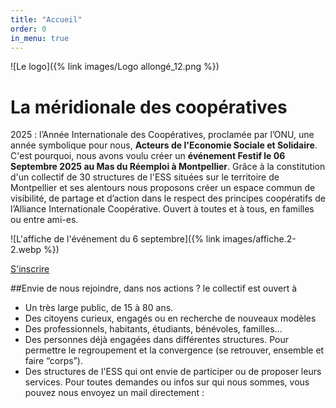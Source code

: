 ```yaml
---
title: "Accueil"
order: 0
in_menu: true
---
```

![Le logo]({% link images/Logo allongé_12.png %})

# La méridionale des coopératives

2025 : l’Année Internationale des Coopératives, proclamée par l’ONU, une année symbolique pour nous, **Acteurs de l'Economie Sociale et Solidaire**. C'est pourquoi, nous avons voulu créer un **événement Festif le 06 Septembre 2025 au Mas du Réemploi à Montpellier**. Grâce à la constitution d'un collectif de 30 structures de l'ESS situées sur le territoire de Montpellier et ses alentours nous proposons créer un espace commun de visibilité, de partage et d’action dans le respect des principes coopératifs de l’Alliance Internationale Coopérative. 
Ouvert à toutes et à tous, en familles ou entre ami-es.


![L'affiche de l'événement du 6 septembre]({% link images/affiche.2-2.webp %})


<a href="https://www.helloasso.com/associations/les-amis-de-la-cagette/evenements/galaxie-cooperative-un-evenement-de-la-meridionale-des-cooperatives" class="bouton">S'inscrire</a>



##Envie de nous rejoindre, dans nos actions ? 
 le collectif est ouvert à 
- Un très large public, de 15 à 80 ans.
- Des citoyens curieux, engagés ou en recherche de nouveaux modèles
- Des professionnels, habitants, étudiants, bénévoles, familles...
- Des personnes déjà engagées dans différentes structures. Pour permettre le regroupement et la convergence (se retrouver, ensemble et faire “corps”).
- Des structures de l'ESS qui ont envie de participer ou de proposer leurs services.
Pour toutes demandes ou infos sur qui nous sommes, vous pouvez nous envoyez un mail directement : 